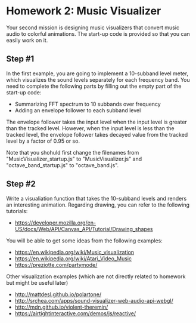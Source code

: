 # Homework 2: Music Visualizer
Your second mission is designing music visualizers that convert music audio to colorful animations. The start-up code is provided so that you can easily work on it. 

## Step #1 
In the first example, you are going to implement a 10-subband level meter, which visualizes the sound levels separately for each frequency band. You need to complete the following parts by filling out the empty part of the start-up code:

- Summarizing FFT spectrum to 10 subbands over frequency
- Adding an envelope follower to each subband level 

The envelope follower takes the input level when the input level is greater than the tracked level. However, when the input level is less than the tracked level, the  envelope follower takes decayed value from the tracked level by a factor of 0.95 or so. 

Note that you shohuld first change the filenames from "MusicVisualizer_startup.js" to "MusicVisualizer.js" and "octave_band_startup.js" to "octave_band.js".  


## Step #2
Write a visualiation function that takes the 10-subband levels and renders an interesting animation. Regarding drawing, you can refer to the following tutorials:  

- https://developer.mozilla.org/en-US/docs/Web/API/Canvas_API/Tutorial/Drawing_shapes

You will be able to get some ideas from the following examples:

- https://en.wikipedia.org/wiki/Music_visualization
- https://en.wikipedia.org/wiki/Atari_Video_Music
- https://preziotte.com/partymode/

Other visualization examples (which are not directly related to homework but might be useful later)

- http://mattdesl.github.io/polartone/
- http://srchea.com/apps/sound-visualizer-web-audio-api-webgl/
- http://mdn.github.io/violent-theremin/
- https://airtightinteractive.com/demos/js/reactive/




